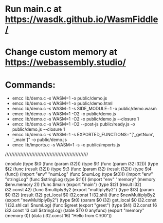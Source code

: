 # Run main.c at https://wasdk.github.io/WasmFiddle/
# Change custom memory at https://webassembly.studio/ 
# Commands:
- emcc lib/demo.c -s WASM=1 -o public/demo.js 
- emcc lib/demo.c -s WASM=1 -o public/demo.html 
- emcc lib/demo.c -s WASM=1 -s SIDE_MODULE=1 -o public/demo.wasm 
- emcc lib/demo.c -s WASM=1 -O2 -o public/demo.js 
- emcc lib/demo.c -s WASM=1 -O2 -o public/demo.js --closure 1 
- emcc lib/demo.c -s WASM=1 -O2 --post-js public/ready.js -o public/demo.js --closure 1 
- emcc lib/demo.c -s WASM=1 -s EXPORTED_FUNCTIONS="['_getNum', '_main']" -o public/demo.js 
- emcc lib/imports.c -s WASM=1 -s -o public/imports.js

//////////////////////////////////////////////////////

(module (type $t0 (func (param i32))) (type $t1 (func (param i32 i32))) (type $t2 (func (result i32))) (type $t3 (func (param i32) (result i32))) (type $t4 (func)) (import "env" "numLog" (func $numLog (type $t0))) (import "env" "stringLog" (func $stringLog (type $t1))) (import "env" "memory" (memory $env.memory 2)) (func $main (export "main") (type $t2) (result i32) i32.const 42) (func $multiplyBy2 (export "multiplyBy2") (type $t3) (param $0 i32) (result i32) get_local $0 i32.const 1 i32.shl) (func $newMultiplyBy2 (export "newMultiplyBy2") (type $t0) (param $0 i32) get_local $0 i32.const 1 i32.shl call $numLog) (func $greet (export "greet") (type $t4) i32.const 16 i32.const 13 call $stringLog) (table $T0 0 anyfunc) (export "memory" (memory 0)) (data (i32.const 16) "Hello from C!\00"))
